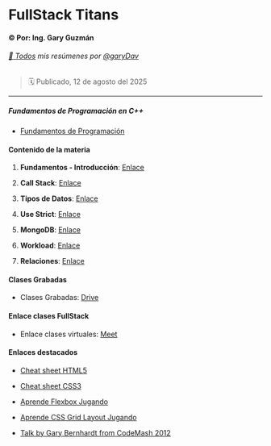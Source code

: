 # FullStack Titans

#### :copyright: Por: Ing. Gary Guzmán

###### [:page_with_curl: Todos](https://garydav.github.io/blogs-course) mis resúmenes por [@garyDav](https://github.com/garyDav)

> :spiral_calendar: Publicado, 12 de agosto del 2025

---

##### Fundamentos de Programación en **C++**

* [Fundamentos de Programación](https://github.com/garyDav/programacion)

#### Contenido de la materia

1. **Fundamentos - Introducción**: [Enlace](./temas/01-FundamentosWeb.md)

2. **Call Stack**: [Enlace](./temas/02-CallStack.md)

3. **Tipos de Datos**: [Enlace](./temas/03-TiposDatosPrimitivos.md)

4. **Use Strict**: [Enlace](./temas/04-UseStrict.md)

5. **MongoDB**: [Enlace](./temas/05-MongoDB.md)

6. **Workload**: [Enlace](./temas/06-Workload.md)

7. **Relaciones**: [Enlace](./temas/07-Relaciones.md)

#### Clases Grabadas

* Clases Grabadas: [Drive](https://drive.google.com/drive/folders/1Zd6SKK8sqIUPw2qt7WhXnL4uMADqsU4I?usp=sharing)

#### Enlace clases FullStack

* Enlace clases virtuales: [Meet](https://meet.google.com/qcg-qtnv-rwu)

#### Enlaces destacados

* [Cheat sheet HTML5](https://htmlcheatsheet.com)

* [Cheat sheet CSS3](https://htmlcheatsheet.com/css)

* [Aprende Flexbox Jugando](https://flexboxfroggy.com/#es)

* [Aprende CSS Grid Layout Jugando](https://cssgridgarden.com/#es)

* [Talk by Gary Bernhardt from CodeMash 2012](https://www.destroyallsoftware.com/talks/wat)


